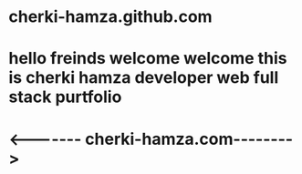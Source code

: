 # cherki-hamza.github.com
# hello freinds welcome welcome this is cherki hamza developer web full stack purtfolio
# <------- cherki-hamza.com-------->
#
#
#

